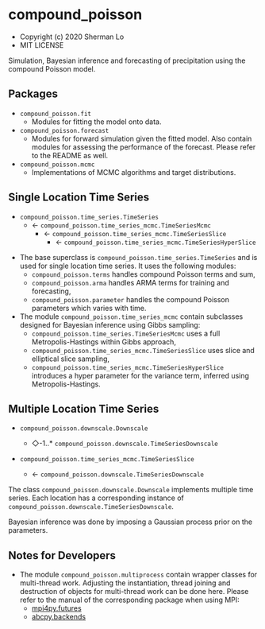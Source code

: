 # compound_poisson
* Copyright (c) 2020 Sherman Lo
* MIT LICENSE

Simulation, Bayesian inference and forecasting of precipitation using the compound Poisson model.

## Packages
* `compound_poisson.fit`
    * Modules for fitting the model onto data.
* `compound_poisson.forecast`
    * Modules for forward simulation given the fitted model. Also contain modules for assessing the performance of the forecast. Please refer to the README as well.
* `compound_poisson.mcmc`
    * Implementations of MCMC algorithms and target distributions.

## Single Location Time Series

- `compound_poisson.time_series.TimeSeries`
  - &larr; `compound_poisson.time_series_mcmc.TimeSeriesMcmc`
    - &larr; `compound_poisson.time_series_mcmc.TimeSeriesSlice`
      - &larr; `compound_poisson.time_series_mcmc.TimeSeriesHyperSlice`


* The base superclass is `compound_poisson.time_series.TimeSeries` and is used for single location time series. It uses the following modules:
    * `compound_poisson.terms` handles compound Poisson terms and sum,
    * `compound_poisson.arma` handles ARMA terms for training and forecasting,
    * `compound_poisson.parameter` handles the compound Poisson parameters which varies with time.
* The module `compound_poisson.time_series_mcmc` contain subclasses designed for Bayesian inference using Gibbs sampling:
    * `compound_poisson.time_series.TimeSeriesMcmc` uses a full Metropolis-Hastings within Gibbs approach,
    * `compound_poisson.time_series_mcmc.TimeSeriesSlice` uses slice and elliptical slice sampling,
    * `compound_poisson.time_series_mcmc.TimeSeriesHyperSlice` introduces a hyper parameter for the variance term, inferred using Metropolis-Hastings.

## Multiple Location Time Series

- `compound_poisson.downscale.Downscale`
  - &#x25C7;-1..\* `compound_poisson.downscale.TimeSeriesDownscale`


- `compound_poisson.time_series_mcmc.TimeSeriesSlice`
  - &larr; `compound_poisson.downscale.TimeSeriesDownscale`


The class `compound_poisson.downscale.Downscale` implements multiple time series. Each location has a corresponding instance of `compound_poisson.downscale.TimeSeriesDownscale`.

Bayesian inference was done by imposing a Gaussian process prior on the parameters.

## Notes for Developers
* The module `compound_poisson.multiprocess` contain wrapper classes for multi-thread work. Adjusting the instantiation, thread joining and destruction of objects for multi-thread work can be done here. Please refer to the manual of the corresponding package when using MPI:
    * [mpi4py.futures](https://mpi4py.readthedocs.io/en/stable/mpi4py.futures.html)
    * [abcpy.backends](https://abcpy.readthedocs.io/en/v0.5.7/parallelization.html)
